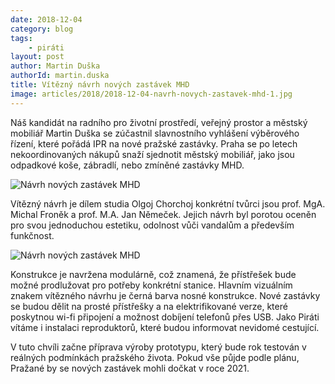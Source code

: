```yaml
---
date: 2018-12-04
category: blog
tags:
	- piráti
layout: post
author: Martin Duška
authorId: martin.duska
title: Vítězný návrh nových zastávek MHD
image: articles/2018/2018-12-04-navrh-novych-zastavek-mhd-1.jpg
---
```


Náš kandidát na radního pro životní prostředí, veřejný prostor a městský mobiliář Martin Duška se  zúčastnil slavnostního vyhlášení  výběrového řízení, které pořádá IPR  na nové pražské zastávky. Praha se po letech nekoordinovaných nákupů snaží sjednotit městský mobiliář, jako jsou odpadkové koše, zábradlí, nebo zmíněné zastávky MHD.

![Návrh nových zastávek MHD](/assets/img/articles/2018/2018-12-04-navrh-novych-zastavek-mhd-2.jpg)
 
Vítězný návrh je dílem studia Olgoj Chorchoj konkrétní tvůrci jsou prof. MgA. Michal Froněk a prof. M.A. Jan Němeček.  Jejich návrh byl porotou oceněn pro svou jednoduchou estetiku, odolnost vůči vandalům a především funkčnost. 
 
![Návrh nových zastávek MHD](/assets/img/articles/2018/2018-12-04-navrh-novych-zastavek-mhd-3.jpg)

Konstrukce je navržena modulárně, což znamená, že přístřešek bude možné prodlužovat pro potřeby konkrétní stanice.  Hlavním vizuálním znakem vítězného návrhu je černá barva nosné konstrukce. Nové zastávky se budou dělit na prosté přístřešky a na elektrifikované verze, které poskytnou wi-fi připojení a možnost dobíjení telefonů přes USB. Jako Piráti vítáme i instalaci reproduktorů, které budou informovat nevidomé cestující.
 
V tuto chvíli začne příprava výroby prototypu, který bude rok testován v reálných podmínkách pražského života.  Pokud vše půjde podle plánu, Pražané by se nových zastávek mohli dočkat v roce 2021.
